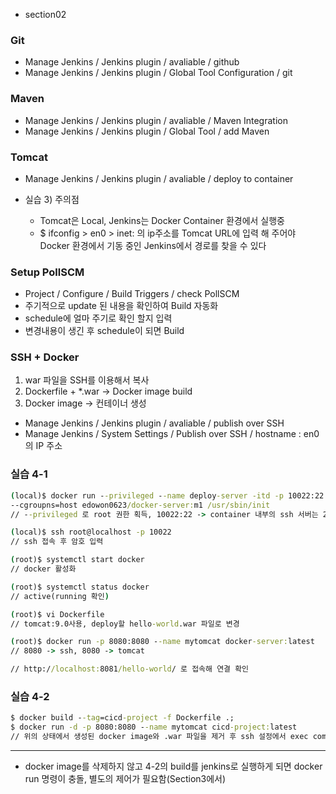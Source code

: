 -   section02

### Git

-   Manage Jenkins / Jenkins plugin / avaliable / github
-   Manage Jenkins / Jenkins plugin / Global Tool Configuration / git

### Maven

-   Manage Jenkins / Jenkins plugin / avaliable / Maven Integration
-   Manage Jenkins / Jenkins plugin / Global Tool / add Maven

### Tomcat

-   Manage Jenkins / Jenkins plugin / avaliable / deploy to container

-   실습 3) 주의점
    -   Tomcat은 Local, Jenkins는 Docker Container 환경에서 실행중
    -   $ ifconfig > en0 > inet: 의 ip주소를 Tomcat URL에 입력 해 주어야 Docker 환경에서 기동 중인 Jenkins에서 경로를 찾을 수 있다

### Setup PollSCM

-   Project / Configure / Build Triggers / check PollSCM
-   주기적으로 update 된 내용을 확인하여 Build 자동화
-   schedule에 얼마 주기로 확인 할지 입력
-   변경내용이 생긴 후 schedule이 되면 Build

### SSH + Docker

1. war 파일을 SSH를 이용해서 복사
2. Dockerfile + \*.war -> Docker image build
3. Docker image -> 컨테이너 생성

-   Manage Jenkins / Jenkins plugin / avaliable / publish over SSH
-   Manage Jenkins / System Settings / Publish over SSH / hostname : en0의 IP 주소

### 실습 4-1

```cmd
(local)$ docker run --privileged --name deploy-server -itd -p 10022:22 -p 8081:8080 -e container=docker -v /sys/fs/cgroup:/sys/fs/cgroup:rw 
--cgroupns=host edowon0623/docker-server:m1 /usr/sbin/init
// --privileged 로 root 권한 획득, 10022:22 -> container 내부의 ssh 서버는 22번 local환경에선 충돌을 막기 위해 10022를 사용해 접속함(portforwarding)

(local)$ ssh root@localhost -p 10022
// ssh 접속 후 암호 입력

(root)$ systemctl start docker
// docker 활성화

(root)$ systemctl status docker
// active(running 확인)

(root)$ vi Dockerfile
// tomcat:9.0사용, deploy할 hello-world.war 파일로 변경

(root)$ docker run -p 8080:8080 --name mytomcat docker-server:latest
// 8080 -> ssh, 8080 -> tomcat

// http://localhost:8081/hello-world/ 로 접속해 연결 확인
```

### 실습 4-2

```cmd
$ docker build --tag=cicd-project -f Dockerfile .;
$ docker run -d -p 8080:8080 --name mytomcat cicd-project:latest
// 위의 상태에서 생성된 docker image와 .war 파일을 제거 후 ssh 설정에서 exec command에 위의 명령어를 입력
```

---

-   docker image를 삭제하지 않고 4-2의 build를 jenkins로 실행하게 되면 docker run 명령이 충돌, 별도의 제어가 필요함(Section3에서)
